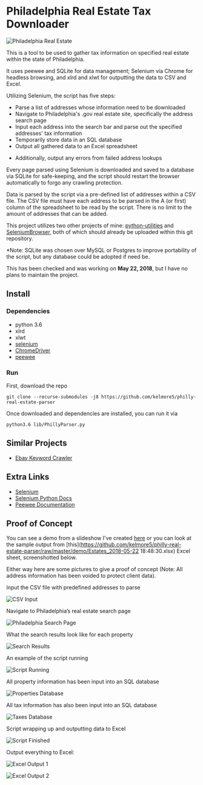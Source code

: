 # Philadelphia Real Estate Tax Downloader

![Philadelphia Real Estate](/demo/pictures/PhillyLogo.png "Philadelphia Real Estate")

This is a tool to be used to gather tax information on specified real estate within the state of Philadelphia.

It uses peewee and SQLite for data management; Selenium via Chrome for headless browsing, and xlrd and xlwt 
for outputting the data to CSV and Excel.

Utilizing Selenium, the script has five steps: 

- Parse a list of addresses whose information need to be downloaded
- Navigate to Philadelphia's .gov real estate site, specifically the address search page
- Input each address into the search bar and parse out the specified addresses' tax information
- Temporarily store data in an SQL database
- Output all gathered data to an Excel spreadsheet
* Additionally, output any errors from failed address lookups

Every page parsed using Selenium is downloaded and saved to a database via SQLite for safe-keeping,
and the script should restart the browser automatically to forgo any crawling protection.

Data is parsed by the script via a pre-defined list of addresses within a CSV file. The CSV file must have each
address to be parsed in the A (or first) column of the spreadsheet to be read by the script. There is no limit
to the amount of addresses that can be added.

This project utilizes two other projects of mine: [python-utilities](https://github.com/kelmore5/python-utilities) and [SeleniumBrowser](https://github.com/kelmore5/SeleniumBrowser), both of which
should already be uploaded within this git repository.

*Note: SQLite was chosen over MySQL or Postgres to improve portability of the script, but any database could be 
adopted if need be.

This has been checked and was working on **May 22, 2018**, but I have no plans to maintain the project.

## Install

### Dependencies

- python 3.6
- xlrd
- xlwt
- [selenium](http://selenium-python.readthedocs.io/installation.html)
- [ChromeDriver](https://sites.google.com/a/chromium.org/chromedriver/)
- [peewee](https://github.com/coleifer/peewee)

### Run

First, download the repo

    git clone --recurse-submodules -j8 https://github.com/kelmore5/philly-real-estate-parser
    
Once downloaded and dependencies are installed, you can run it via

    python3.6 lib/PhillyParser.py

## Similar Projects

- [Ebay Keyword Crawler](https://github.com/kelmore5/ebay-keyword-crawler)

## Extra Links

- [Selenium](https://www.seleniumhq.org/)
- [Selenium Python Docs](http://selenium-python.readthedocs.io/)
- [Peewee Documentation](http://docs.peewee-orm.com/en/latest/)

## Proof of Concept

You can see a demo from a slideshow I've created [here](https://docs.google.com/presentation/d/1VPjsRnpOAuN5QHK1tTbLZbcRY8SmyyCg2Wh8LCeIB-Y/edit?usp=sharing)
or you can look at the sample output from [this](https://github.com/kelmore5/philly-real-estate-parser/raw/master/demo/Estates_2018-05-22 18:48:30.xlsx) Excel sheet, screenshotted below.

Either way here are some pictures to give a proof of concept (Note: All address information has been voided to protect client data).

Input the CSV file with predefined addresses to parse

![CSV Input](/demo/pictures/ScriptStart.png "CSV Input")

Navigate to Philadelphia’s real estate search page

![Philadelphia Search Page](/demo/pictures/AddressSearch.png "Philadelphia Search Page")

What the search results look like for each property

![Search Results](/demo/pictures/PropertyInformation.png "Search Results")

An example of the script running 

![Script Running](/demo/pictures/ScriptRunning.png "Script Running")

All property information has been input into an SQL database

![Properties Database](/demo/pictures/PropertiesDatabase.png "Properties Database")

All tax information has also been input into an SQL database

![Taxes Database](/demo/pictures/TaxesDatabase.png "Taxes Database")

Script wrapping up and outputting data to Excel

![Script Finished](/demo/pictures/ScriptFinished.png "Script Finished")

Output everything to Excel:

![Excel Output 1](/demo/pictures/ExcelOutput_1.png "Excel Output 1")

![Excel Output 2](/demo/pictures/ExcelOutput_2.png "Excel Output 2")
